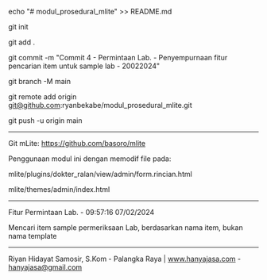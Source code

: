echo "# modul_prosedural_mlite" >> README.md

git init

git add .

git commit -m "Commit 4 - Permintaan Lab. - Penyempurnaan fitur pencarian item untuk sample lab - 20022024"

git branch -M main

git remote add origin git@github.com:ryanbekabe/modul_prosedural_mlite.git

git push -u origin main

___

Git mLite: https://github.com/basoro/mlite

Penggunaan modul ini dengan memodif file pada:

mlite/plugins/dokter_ralan/view/admin/form.rincian.html

mlite/themes/admin/index.html

___

Fitur Permintaan Lab. - 09:57:16 07/02/2024

Mencari item sample permeriksaan Lab, berdasarkan nama item, bukan nama template

___


Riyan Hidayat Samosir, S.Kom - Palangka Raya | www.hanyajasa.com - hanyajasa@gmail.com
